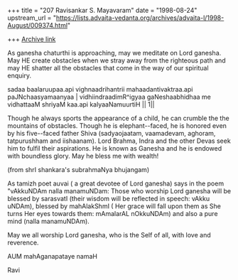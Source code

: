 +++
title = "207 Ravisankar S. Mayavaram"
date = "1998-08-24"
upstream_url = "https://lists.advaita-vedanta.org/archives/advaita-l/1998-August/009374.html"

+++
[Archive link](https://lists.advaita-vedanta.org/archives/advaita-l/1998-August/009374.html)

As ganesha chaturthi is approaching, may we meditate on Lord
ganesha. May HE create obstacles when we stray away from the
righteous path and may HE shatter all the obstacles that come in
the way of our spiritual enquiry.


sadaa baalaruupaa.api vighnaadrihantrii
 mahaadantivaktraa.api paJNchaasyamaanyaa |
vidhiindraadimR^igyaa gaNeshaabhidhaa me
 vidhattaaM shriyaM kaa.api kalyaaNamuurtiH || 1||


Though he always sports the appearance of a child, he can crumble
the the mountains of obstacles. Though he is elephant--faced, he
is honored even by his five--faced father Shiva (sadyaojaatam,
vaamadevam, aghoram, tatpurushham and iishaanam). Lord Brahma,
Indra and the other Devas seek him to fulfil their aspirations.
He is known as Ganesha and he is endowed with boundless glory.
May he bless me with wealth!

(from shrI shankara's subrahmaNya bhujangam)

As tamizh poet auvai ( a great devotee of Lord ganesha) says in
the poem "vAkkuNDAm nalla manamuNDam: Those who worship Lord
ganesha will be blessed by sarasvatI (their wisdom will be
reflected in speech: vAkku uNDAm), blessed by mahAlakShmI ( Her
grace will fall upon them as She turns Her eyes towards them:
mAmalarAL nOkkuNDAm) and also a pure mind (nalla manamuNDAm).

May we all worship Lord ganesha, who is the Self of all, with
love and reverence.

AUM mahAganapataye namaH

Ravi

